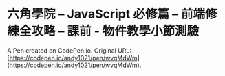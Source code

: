 # 六角學院 – JavaScript 必修篇 – 前端修練全攻略 – 課前 - 物件教學小節測驗

A Pen created on CodePen.io. Original URL: [https://codepen.io/andy1021/pen/wvqMdWm](https://codepen.io/andy1021/pen/wvqMdWm).


